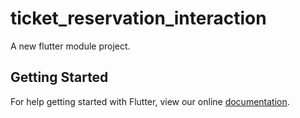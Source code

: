 # ticket_reservation_interaction

A new flutter module project.

## Getting Started

For help getting started with Flutter, view our online
[documentation](https://flutter.dev/).
